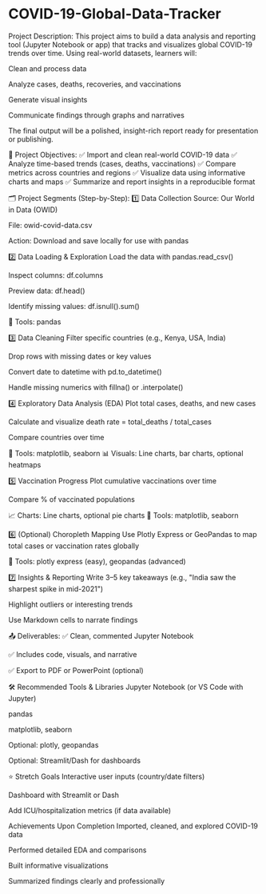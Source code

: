 # COVID-19-Global-Data-Tracker

Project Description:
This project aims to build a data analysis and reporting tool (Jupyter Notebook or app) that tracks and visualizes global COVID-19 trends over time. Using real-world datasets, learners will:

Clean and process data

Analyze cases, deaths, recoveries, and vaccinations

Generate visual insights

Communicate findings through graphs and narratives

The final output will be a polished, insight-rich report ready for presentation or publishing.

🎯 Project Objectives:
✅ Import and clean real-world COVID-19 data
✅ Analyze time-based trends (cases, deaths, vaccinations)
✅ Compare metrics across countries and regions
✅ Visualize data using informative charts and maps
✅ Summarize and report insights in a reproducible format

🗂️ Project Segments (Step-by-Step):
1️⃣ Data Collection
Source: Our World in Data (OWID)

File: owid-covid-data.csv

Action: Download and save locally for use with pandas

2️⃣ Data Loading & Exploration
Load the data with pandas.read_csv()

Inspect columns: df.columns

Preview data: df.head()

Identify missing values: df.isnull().sum()

🔧 Tools: pandas

3️⃣ Data Cleaning
Filter specific countries (e.g., Kenya, USA, India)

Drop rows with missing dates or key values

Convert date to datetime with pd.to_datetime()

Handle missing numerics with fillna() or .interpolate()

4️⃣ Exploratory Data Analysis (EDA)
Plot total cases, deaths, and new cases

Calculate and visualize death rate = total_deaths / total_cases

Compare countries over time

🔧 Tools: matplotlib, seaborn
📊 Visuals: Line charts, bar charts, optional heatmaps

5️⃣ Vaccination Progress
Plot cumulative vaccinations over time

Compare % of vaccinated populations

📈 Charts: Line charts, optional pie charts
🔧 Tools: matplotlib, seaborn

6️⃣ (Optional) Choropleth Mapping
Use Plotly Express or GeoPandas to map total cases or vaccination rates globally

🔧 Tools: plotly express (easy), geopandas (advanced)

7️⃣ Insights & Reporting
Write 3–5 key takeaways (e.g., "India saw the sharpest spike in mid-2021")

Highlight outliers or interesting trends

Use Markdown cells to narrate findings

📤 Deliverables:
✅ Clean, commented Jupyter Notebook

✅ Includes code, visuals, and narrative

✅ Export to PDF or PowerPoint (optional)

🛠 Recommended Tools & Libraries
Jupyter Notebook (or VS Code with Jupyter)

pandas

matplotlib, seaborn

Optional: plotly, geopandas

Optional: Streamlit/Dash for dashboards

⭐ Stretch Goals
Interactive user inputs (country/date filters)

Dashboard with Streamlit or Dash

Add ICU/hospitalization metrics (if data available)

Achievements Upon Completion
Imported, cleaned, and explored COVID-19 data

Performed detailed EDA and comparisons

Built informative visualizations

Summarized findings clearly and professionally

